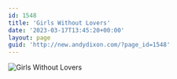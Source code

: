 ```yaml
---
id: 1548
title: 'Girls Without Lovers'
date: '2023-03-17T13:45:20+00:00'
layout: page
guid: 'http://new.andydixon.com/?page_id=1548'
---
```


![Girls Without Lovers](https://i0.wp.com/assets.g8x2.ldn.idrivee2-23.com/posters/Girls%20Without%20Lovers%2001.jpg?w=1200&ssl=1 "Girls Without Lovers")